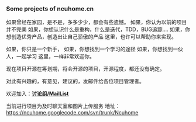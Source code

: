 ### Some projects of ncuhome.cn ###

如果曾经在家园，是不是，多多少少，都会有些遗憾。
如果，你认为以前的项目并不完美
如果，你想认识什么是重构，什么是迭代，TDD，BUG追踪....
如果，你想创造优秀产品，创造出让自己骄傲的产品
这里，也许可以帮助你来实现。

如果，你只是一个新手，
如果，你想找到一个学习的途径
如果，你想找到一伙人，一起学习
这里，一样非常欢迎你。






现在项目开源在筹划期，将会开源的项目，开源程度，都还没有确定。

对此有兴趣的，有意见，建议的，发邮件给各位项目管理者。


欢迎加入：**[讨论组/MailList](https://groups.google.com/group/openncuhome)**

当前进行项目为及时聊天室和图片上传服务
地址：
https://ncuhome.googlecode.com/svn/trunk/Ncuhome
